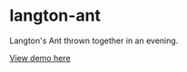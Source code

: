 # langton-ant
Langton's Ant thrown together in an evening.

[View demo here](https://binaryfunt.github.io/langton-ant/index.html)
